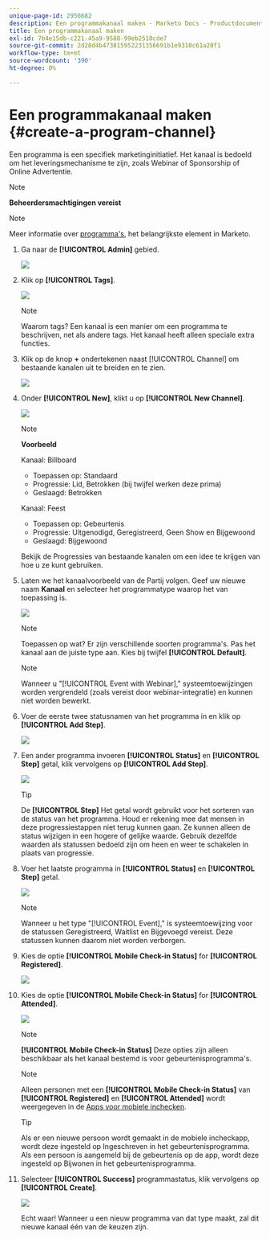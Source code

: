 ```yaml
---
unique-page-id: 2950682
description: Een programmakanaal maken - Marketo Docs - Productdocumentatie
title: Een programmakanaal maken
exl-id: 7b4e15db-c221-45a9-9588-99eb2510cde7
source-git-commit: 2d28d4b473815952231356691b1e9310c61a20f1
workflow-type: tm+mt
source-wordcount: '390'
ht-degree: 0%

---
```


# Een programmakanaal maken {#create-a-program-channel}

Een programma is een specifiek marketinginitiatief. Het kanaal is bedoeld om het leveringsmechanisme te zijn, zoals Webinar of Sponsorship of Online Advertentie.

>[!NOTE]
>
>**Beheerdersmachtigingen vereist**

>[!NOTE]
>
>Meer informatie over [programma&#39;s](/help/marketo/product-docs/core-marketo-concepts/programs/creating-programs/understanding-programs.md), het belangrijkste element in Marketo.

1. Ga naar de **[!UICONTROL Admin]** gebied.

   ![](assets/create-a-program-channel-1.png)

1. Klik op **[!UICONTROL Tags]**.

   ![](assets/create-a-program-channel-2.png)

   >[!NOTE]
   >
   >Waarom tags? Een kanaal is een manier om een programma te beschrijven, net als andere tags. Het kanaal heeft alleen speciale extra functies.

1. Klik op de knop **+** ondertekenen naast [!UICONTROL Channel] om bestaande kanalen uit te breiden en te zien.

   ![](assets/create-a-program-channel-3.png)

1. Onder **[!UICONTROL New]**, klikt u op **[!UICONTROL New Channel]**.

   ![](assets/create-a-program-channel-4.png)

   >[!NOTE]
   >
   >**Voorbeeld**
   >
   >Kanaal: Billboard
   >
   >* Toepassen op: Standaard
   >* Progressie: Lid, Betrokken (bij twijfel werken deze prima)
   >* Geslaagd: Betrokken
   >
   >Kanaal: Feest
   >
   >* Toepassen op: Gebeurtenis
   >* Progressie: Uitgenodigd, Geregistreerd, Geen Show en Bijgewoond
   >* Geslaagd: Bijgewoond
   >
   >Bekijk de Progressies van bestaande kanalen om een idee te krijgen van hoe u ze kunt gebruiken.

1. Laten we het kanaalvoorbeeld van de Partij volgen. Geef uw nieuwe naam **Kanaal** en selecteer het programmatype waarop het van toepassing is.

   ![](assets/create-a-program-channel-5.png)

   >[!NOTE]
   >
   >Toepassen op wat? Er zijn verschillende soorten programma&#39;s. Pas het kanaal aan de juiste type aan. Kies bij twijfel **[!UICONTROL Default]**.

   >[!NOTE]
   >
   >Wanneer u &quot;[!UICONTROL Event with Webinar],&quot; systeemtoewijzingen worden vergrendeld (zoals vereist door webinar-integratie) en kunnen niet worden bewerkt.

1. Voer de eerste twee statusnamen van het programma in en klik op **[!UICONTROL Add Step]**.

   ![](assets/create-a-program-channel-6.png)

1. Een ander programma invoeren **[!UICONTROL Status]** en **[!UICONTROL Step]** getal, klik vervolgens op **[!UICONTROL Add Step]**.

   ![](assets/create-a-program-channel-7.png)

   >[!TIP]
   >
   >De **[!UICONTROL Step]** Het getal wordt gebruikt voor het sorteren van de status van het programma. Houd er rekening mee dat mensen in deze progressiestappen niet terug kunnen gaan. Ze kunnen alleen de status wijzigen in een hogere of gelijke waarde. Gebruik dezelfde waarden als statussen bedoeld zijn om heen en weer te schakelen in plaats van progressie.

1. Voer het laatste programma in **[!UICONTROL Status]** en **[!UICONTROL Step]** getal.

   ![](assets/create-a-program-channel-8.png)

   >[!NOTE]
   >
   >Wanneer u het type &quot;[!UICONTROL Event],&quot; is systeemtoewijzing voor de statussen Geregistreerd, Waitlist en Bijgevoegd vereist. Deze statussen kunnen daarom niet worden verborgen.

1. Kies de optie **[!UICONTROL Mobile Check-in Status]** for **[!UICONTROL Registered]**.

   ![](assets/create-a-program-channel-9.png)

1. Kies de optie **[!UICONTROL Mobile Check-in Status]** for **[!UICONTROL Attended]**.

   ![](assets/create-a-program-channel-10.png)

   >[!NOTE]
   >
   >**[!UICONTROL Mobile Check-in Status]** Deze opties zijn alleen beschikbaar als het kanaal bestemd is voor gebeurtenisprogramma&#39;s.

   >[!NOTE]
   >
   >Alleen personen met een **[!UICONTROL Mobile Check-in Status]** van **[!UICONTROL Registered]** en **[!UICONTROL Attended]** wordt weergegeven in de [Apps voor mobiele inchecken](/help/marketo/product-docs/core-marketo-concepts/mobile-apps/event-check-in/event-check-in-overview.md).

   >[!TIP]
   >
   >Als er een nieuwe persoon wordt gemaakt in de mobiele incheckapp, wordt deze ingesteld op Ingeschreven in het gebeurtenisprogramma. Als een persoon is aangemeld bij de gebeurtenis op de app, wordt deze ingesteld op Bijwonen in het gebeurtenisprogramma.

1. Selecteer **[!UICONTROL Success]** programmastatus, klik vervolgens op **[!UICONTROL Create]**.

   ![](assets/create-a-program-channel-11.png)

   Echt waar! Wanneer u een nieuw programma van dat type maakt, zal dit nieuwe kanaal één van de keuzen zijn.
